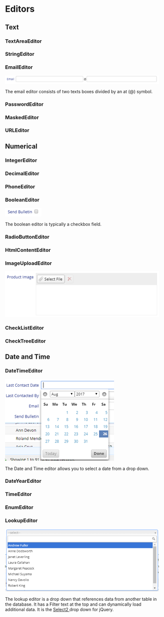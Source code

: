 # Editors

## Text

### TextAreaEditor

### StringEditor

### EmailEditor

![](/assets/email.png)

The email editor consists of two texts boxes divided by an at \(@\) symbol.

### PasswordEditor

### MaskedEditor

### URLEditor

### 

## Numerical

### IntegerEditor

### DecimalEditor

### PhoneEditor





### BooleanEditor

![](/assets/bool.png)

The boolean editor is typically a checkbox field.

### RadioButtonEditor

### HtmlContentEditor





### ImageUploadEditor

![](/assets/filesel.png)

### 

### 

### 

### CheckListEditor

### CheckTreeEditor

## Date and Time

### DateTimeEditor

![](/assets/date.png)

The Date and Time editor allows you to select a date from a drop down.

### DateYearEditor

### TimeEditor



### EnumEditor

### LookupEditor

![](/assets/lookup.png)

The lookup editor is a drop down that references data from another table in the database. It has a Filter text at the top and can dynamically load additional data. It is the [Select2 ](http://select2.github.io/select2/)drop down for jQuery.

### 

### 



